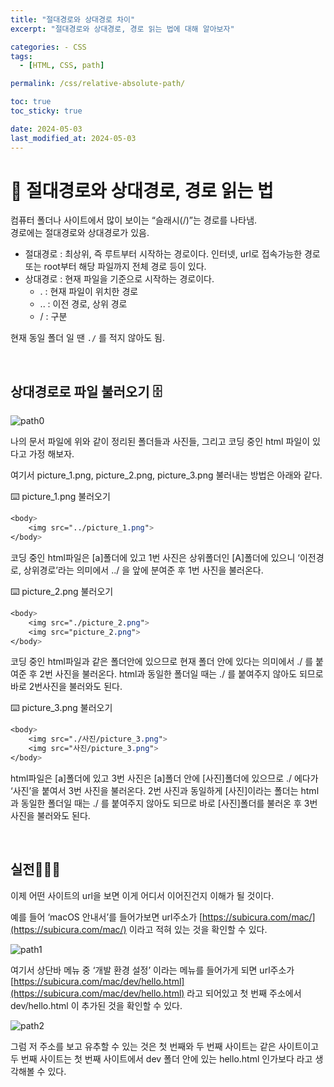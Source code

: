 ```yaml
---
title: "절대경로와 상대경로 차이"
excerpt: "절대경로와 상대경로, 경로 읽는 법에 대해 알아보자"

categories: - CSS
tags:
  - [HTML, CSS, path]

permalink: /css/relative-absolute-path/

toc: true
toc_sticky: true

date: 2024-05-03
last_modified_at: 2024-05-03
---
```


# 🧭 절대경로와 상대경로, 경로 읽는 법

컴퓨터 폴더나 사이트에서 많이 보이는 “슬래시(/)”는 경로를 나타냄.  
경로에는 절대경로와 상대경로가 있음.

- 절대경로 : 최상위, 즉 루트부터 시작하는 경로이다. 인터넷, url로 접속가능한 경로 또는 root부터 해당 파일까지 전체 경로 등이 있다.
- 상대경로 : 현재 파일을 기준으로 시작하는 경로이다.
  - . : 현재 파일이 위치한 경로
  - .. : 이전 경로, 상위 경로
  - / : 구분

현재 동일 폴더 일 땐 `./` 를 적지 않아도 됨.

<br>

## 상대경로로 파일 불러오기 🗄️

![path0](https://Yooniverse42.github.io/assets/images/posts_img/categories01-htmlcss/002-00-path.png)

나의 문서 파일에 위와 같이 정리된 폴더들과 사진들, 그리고 코딩 중인 html 파일이 있다고 가정 해보자.

여기서 picture_1.png, picture_2.png, picture_3.png 불러내는 방법은 아래와 같다.

⌨️ picture_1.png 불러오기

```css
<body>
    <img src="../picture_1.png">
</body>
```

코딩 중인 html파일은 [a]폴더에 있고 1번 사진은 상위폴더인 [A]폴더에 있으니 ‘이전경로, 상위경로’라는 의미에서 ../ 을 앞에 분여준 후 1번 사진을 불러온다.

⌨️ picture_2.png 불러오기

```css
<body>
    <img src="./picture_2.png">
    <img src="picture_2.png">
</body>
```

코딩 중인 html파일과 같은 폴더안에 있으므로 현재 폴더 안에 있다는 의미에서 ./ 를 붙여준 후 2번 사진을 불러온다. html과 동일한 폴더일 때는 ./ 를 붙여주지 않아도 되므로 바로 2번사진을 불러와도 된다.

⌨️ picture_3.png 불러오기

```css
<body>
    <img src="./사진/picture_3.png">
    <img src="사진/picture_3.png">
</body>
```

html파일은 [a]폴더에 있고 3번 사진은 [a]폴더 안에 [사진]폴더에 있으므로 ./ 에다가 ‘사진’을 붙여서 3번 사진을 불러온다. 2번 사진과 동일하게 [사진]이라는 폴더는 html과 동일한 폴더일 때는 ./ 를 붙여주지 않아도 되므로 바로 [사진]폴더를 불러온 후 3번사진을 불러와도 된다.

<br>

## 실전🏃🏻‍♀️

이제 어떤 사이트의 url을 보면 이게 어디서 이어진건지 이해가 될 것이다.

예를 들어 ‘macOS 안내서’를 들어가보면 url주소가 [https://subicura.com/mac/](https://subicura.com/mac/) 이라고 적혀 있는 것을 확인할 수 있다.

![path1](https://Yooniverse42.github.io/assets/images/posts_img/categories01-htmlcss/002-01-path.png)

여기서 상단바 메뉴 중 ‘개발 환경 설정’ 이라는 메뉴를 들어가게 되면 url주소가 [https://subicura.com/mac/dev/hello.html](https://subicura.com/mac/dev/hello.html) 라고 되어있고 첫 번째 주소에서 dev/hello.html 이 추가된 것을 확인할 수 있다.

![path2](https://Yooniverse42.github.io/assets/images/posts_img/categories01-htmlcss/002-02-path.png)

그럼 저 주소를 보고 유추할 수 있는 것은 첫 번째와 두 번째 사이트는 같은 사이트이고 두 번째 사이트는 첫 번째 사이트에서 dev 폴더 안에 있는 hello.html 인가보다 라고 생각해볼 수 있다.
